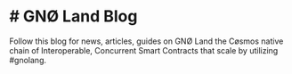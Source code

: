 # # GNØ Land Blog
Follow this blog for news, articles, guides on GNØ Land the Cøsmos native chain of Interoperable, Concurrent Smart Contracts that scale by utilizing #gnolang.
